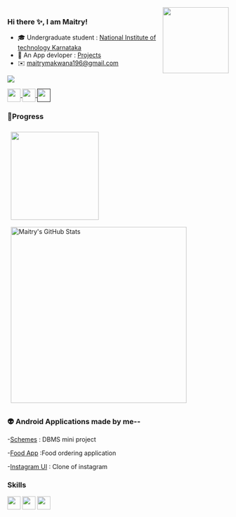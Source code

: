          
<img align="right" src="https://user-images.githubusercontent.com/83761752/176273909-4b74b41f-85bd-46e9-aa60-8bda0895701e.png" height="150" >

###  Hi there ✨, I am Maitry!   

<!--
**maitry291/maitry291** is a ✨ _special_ ✨ repository because its `README.md` (this file) appears on your GitHub profile.

Here are some ideas to get you started:
-->

- 🎓 Undergraduate student : [National Institute of technology Karnataka](https://www.nitk.ac.in/)
- 📱 An App devloper : [Projects](https://github.com/maitry291/Android-Devlopment)
- ✉️ maitrymakwana196@gmail.com

![](https://komarev.com/ghpvc/?username=maitry291)
<div align="" margin-left:auto >
<a href="https://www.linkedin.com/in/maitry-makwana-62437821a/" >
<img align="center"
     src="https://user-images.githubusercontent.com/83761752/176514635-a859ba99-c22c-4750-8a89-4e5ee9923bc0.png" height="30dp">
</a>
<a href="https://www.instagram.com/maitry__05/" >
<img align="center" 
     src="https://user-images.githubusercontent.com/83761752/176515468-edb23d46-92db-43be-9a40-90ccad0d54b9.png" height="30dp">
</a>

<a href="" >
<img align="center" 
     src="https://user-images.githubusercontent.com/83761752/179311632-dda98d79-cab3-4eed-9c0e-392729db7bd6.png" height="30dp">
</a>
<!-- <a href="maitrymakwana196@gmail.com">
<img align="center" 
     src="https://user-images.githubusercontent.com/83761752/176534751-923cf492-c857-44f8-84c0-21d66ace1e07.png" height="33dp">
</a>       -->

</div>

### 🧮Progress
<a href="https://github.com/maitry291">
  <img align="center" style="margin:0.5rem" src="https://github-readme-stats.vercel.app/api/top-langs/?username=maitry291&hide=html,css&title_color=ffffff&text_color=c9cacc&icon_color=4AB197&bg_color=1A2B34" height=200dp/>
</a>

<a/>
<a href="https://github.com/maitry291">
<img align="center" style="margin:0.5rem" src="https://github-readme-stats.vercel.app/api?username=maitry291&show_icons=true&line_height=27&count_private=true&title_color=ffffff&text_color=c9cacc&icon_color=4AB097&bg_color=1A2B34" alt="Maitry's GitHub Stats" width=400dp/>
</a>



### 👽 Android Applications made by me--

-[Schemes](https://github.com/maitry291/Schemes) : DBMS mini project

-[Food App](https://github.com/maitry291/Food-Order-App) :Food ordering application

-[Instagram UI](https://github.com/maitry291/Instagram-UI) : Clone of instagram

### Skills 
<div align="left" margin-left:auto >
<a >
<img align="center"
     src="https://user-images.githubusercontent.com/83761752/176519662-3447c9be-de24-4a61-ad58-c3fc1f8b0f1f.png" height="30dp">
</a>
<a >
<img align="center" 
     src="https://user-images.githubusercontent.com/83761752/176520716-b83754e2-752d-43dd-ab56-f61312bea9ea.png" height="30dp">
</a>
<a >
<img align="center" 
     src="https://user-images.githubusercontent.com/83761752/176520256-038357a4-f004-4942-aa8d-83e79a9398e8.png" height="30dp">
</a>

